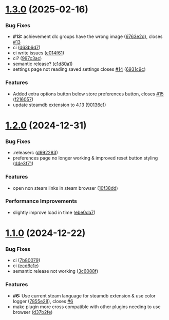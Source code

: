 # [1.3.0](https://github.com/tddebart/Steam-SteamDB-extension/compare/v1.2.0...v1.3.0) (2025-02-16)


### Bug Fixes

* **#13:** achievement dlc groups have the wrong image ([6763e2d](https://github.com/tddebart/Steam-SteamDB-extension/commit/6763e2dbbbe93e11c33413611060b33f93826ea3)), closes [#13](https://github.com/tddebart/Steam-SteamDB-extension/issues/13)
* ci ([d63b6d7](https://github.com/tddebart/Steam-SteamDB-extension/commit/d63b6d7eee758136ca4409bfbf45cddfcd3ed2d6))
* ci write issues ([e014f61](https://github.com/tddebart/Steam-SteamDB-extension/commit/e014f6142dc02d412a5c46791ec8e9c80775dfd9))
* ci? ([997c3ac](https://github.com/tddebart/Steam-SteamDB-extension/commit/997c3acf09647e39efe4560b1d69dae76de9b2a1))
* semantic release? ([c1d80a1](https://github.com/tddebart/Steam-SteamDB-extension/commit/c1d80a179440d0f03147f33f2d6e67c8eb0aafeb))
* settings page not reading saved settings closes [#14](https://github.com/tddebart/Steam-SteamDB-extension/issues/14) ([6931c9c](https://github.com/tddebart/Steam-SteamDB-extension/commit/6931c9c11faacee6e5079ac0e17f89078500d3a1))


### Features

* Added extra options button below store preferences button, closes [#15](https://github.com/tddebart/Steam-SteamDB-extension/issues/15) ([f216057](https://github.com/tddebart/Steam-SteamDB-extension/commit/f216057c874f30788c741aa24d16129f449e6eeb))
* update steamdb extension to 4.13 ([90136c1](https://github.com/tddebart/Steam-SteamDB-extension/commit/90136c1cfab8067b632dd84e058cdd561518ca69))

# [1.2.0](https://github.com/tddebart/Steam-SteamDB-extension/compare/v1.1.0...v1.2.0) (2024-12-31)


### Bug Fixes

* .releaserc ([d992283](https://github.com/tddebart/Steam-SteamDB-extension/commit/d99228336deb31d760950acd25853dbc73b97d0f))
* preferences page no longer working & improved reset button styling ([d4e3f71](https://github.com/tddebart/Steam-SteamDB-extension/commit/d4e3f71741fcbab2d009a82c003ba9388fd242fd))


### Features

* open non steam links in steam browser ([10f38dd](https://github.com/tddebart/Steam-SteamDB-extension/commit/10f38dd22a25b285383410c818f2891054de58d8))


### Performance Improvements

* slightly improve load in time ([ebe0da7](https://github.com/tddebart/Steam-SteamDB-extension/commit/ebe0da7a8263febfaa4c605859dfaea557f39451))

# [1.1.0](https://github.com/tddebart/Steam-SteamDB-extension/compare/v1.0.3...v1.1.0) (2024-12-22)


### Bug Fixes

* ci ([7b80079](https://github.com/tddebart/Steam-SteamDB-extension/commit/7b80079f550565d331119ec34e926793b78ae492))
* ci ([ecd6c1e](https://github.com/tddebart/Steam-SteamDB-extension/commit/ecd6c1e530366e2d059199c564419602dcb108a3))
* semantic release not working ([3c6088f](https://github.com/tddebart/Steam-SteamDB-extension/commit/3c6088fa4549176f313781e2c928b293512f3272))


### Features

* **#6:** Use current steam language for steamdb extension & use color logger ([7855e28](https://github.com/tddebart/Steam-SteamDB-extension/commit/7855e281188a3f61b9003d79cafb0af4342e5e3c)), closes [#6](https://github.com/tddebart/Steam-SteamDB-extension/issues/6)
* make plugin more cross compatible with other plugins needing to use browser ([d37b2fe](https://github.com/tddebart/Steam-SteamDB-extension/commit/d37b2fe25d2f559f8c51aa430caec26415a38df0))
